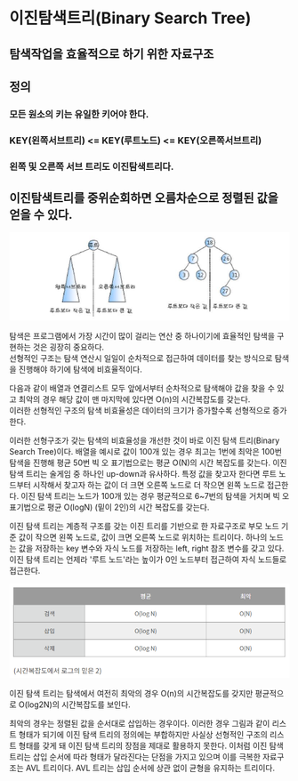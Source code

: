 # 이진탐색트리(Binary Search Tree)

## 탐색작업을 효율적으로 하기 위한 자료구조
## 정의
### 모든 원소의 키는 유일한 키어야 한다.
### KEY(왼쪽서브트리) <= KEY(루트노드) <= KEY(오른쪽서브트리)
### 왼쪽 및 오른쪽 서브 트리도 이진탐색트리다.

## 이진탐색트리를 중위순회하면 오름차순으로 정렬된 값을 얻을 수 있다.
![img_7.png](img_7.png)


탐색은 프로그램에서 가장 시간이 많이 걸리는 연산 중 하나이기에 효율적인 탐색을 구현하는 것은 굉장히 중요하다.\
선형적인 구조는 탐색 연산시 일일이 순차적으로 접근하여 데이터를 찾는 방식으로 탐색을 진행해야 하기에 탐색에 비효율적이다.

다음과 같이 배열과 연결리스트 모두 앞에서부터 순차적으로 탐색해야 값을 찾을 수 있고 최악의 경우 해당 값이 맨 마지막에 있다면 O(n)의 시간복잡도를 갖는다.\
이러한 선형적인 구조의 탐색 비효율성은 데이터의 크기가 증가할수록 선형적으로 증가한다.

이러한 선형구조가 갖는 탐색의 비효율성을 개선한 것이 바로 이진 탐색 트리(Binary Search Tree)이다. 
배열을 예시로 값이 100개 있는 경우 최고는 1번에 최악은 100번 탐색을 진행해 평균 50번 빅 오 표기법으로는 평균 O(N)의 시간 복잡도를 갖는다.
이진 탐색 트리는 술게임 중 하나인 up-down과 유사하다. 
특정 값을 찾고자 한다면 루트 노드부터 시작해서 찾고자 하는 값이 더 크면 오른쪽 노드로 더 작으면 왼쪽 노드로 접근한다.
이진 탐색 트리는 노드가 100개 있는 경우 평균적으로 6~7번의 탐색을 거치며 빅 오 표기법으로 평균 O(logN) (밑이 2인)의 시간 복잡도를 갖는다.

이진 탐색 트리는 계층적 구조를 갖는 이진 트리를 기반으로 한 자료구조로 부모 노드 기준 값이 작으면 왼쪽 노드로, 값이 크면 오른쪽 노드로 위치하는 트리이다. 
하나의 노드는 값을 저장하는 key 변수와 자식 노드를 저장하는 left, right 참조 변수를 갖고 있다.
이진 탐색 트리는 언제라 '루트 노드'라는 높이가 0인 노드부터 접근하여 자식 노드들로 접근한다. 

![img_8.png](img_8.png)

이진 탐색 트리는 탐색에서 여전히 최악의 경우 O(n)의 시간복잡도를 갖지만 평균적으로 O(log2N)의 시간복잡도를 보인다.



최악의 경우는 정렬된 값을 순서대로 삽입하는 경우이다. 
이러한 경우 그림과 같이 리스트 형태가 되기에 이진 탐색 트리의 정의에는 부합하지만 사실상 선형적인 구조의 리스트 형태를 갖게 돼 이진 탐색 트리의 장점을 제대로 활용하지 못한다. 
이처럼 이진 탐색 트리는 삽입 순서에 따라 형태가 달라진다는 단점을 가지고 있으며 이를 극복한 자료구조는 AVL 트리이다.
AVL 트리는 삽입 순서에 상관 없이 균형을 유지하는 트리이다.